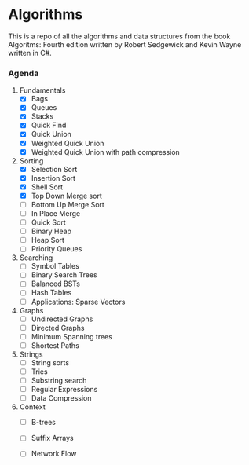 # Algorithms

This is a repo of all the algorithms and data structures from the book Algoritms: Fourth edition written by Robert Sedgewick and Kevin Wayne written in C#.

### Agenda

1. Fundamentals
   - [x] Bags
   - [x] Queues
   - [x] Stacks
   - [x] Quick Find
   - [x] Quick Union
   - [x] Weighted Quick Union
   - [x] Weighted Quick Union with path compression
2. Sorting
   - [x] Selection Sort
   - [x] Insertion Sort
   - [x] Shell Sort
   - [x] Top Down Merge sort
   - [ ] Bottom Up Merge Sort
   - [ ] In Place Merge
   - [ ] Quick Sort
   - [ ] Binary Heap
   - [ ] Heap Sort
   - [ ] Priority Queues
3. Searching
   - [ ] Symbol Tables
   - [ ] Binary Search Trees
   - [ ] Balanced BSTs
   - [ ] Hash Tables
   - [ ] Applications: Sparse Vectors
4. Graphs
   - [ ] Undirected Graphs
   - [ ] Directed Graphs
   - [ ] Minimum Spanning trees
   - [ ] Shortest Paths
5. Strings
   - [ ] String sorts
   - [ ] Tries
   - [ ] Substring search
   - [ ] Regular Expressions
   - [ ] Data Compression
6. Context
   - [ ] B-trees
   - [ ] Suffix Arrays
   - [ ] Network Flow
   

